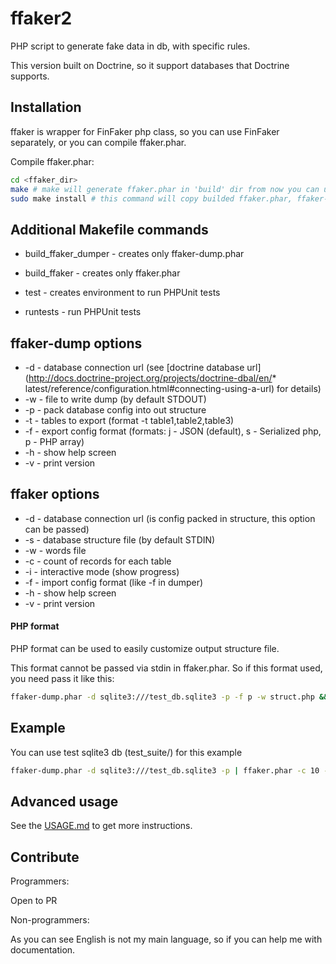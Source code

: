 # ffaker2

PHP script to generate fake data in db, with specific rules. 

This version built on Doctrine, so it support databases that Doctrine supports.

## Installation

ffaker is wrapper for FinFaker php class, so you can use FinFaker separately, or you can compile ffaker.phar.

Compile ffaker.phar:

```bash
cd <ffaker_dir>
make # make will generate ffaker.phar in 'build' dir from now you can use it by ./build/ffaker.phar
sudo make install # this command will copy builded ffaker.phar, ffaker-dump.phar to /usr/local/bin, so it will be accesible globally
```

## Additional Makefile commands

* build_ffaker_dumper - creates only ffaker-dump.phar
* build_ffaker - creates only ffaker.phar

* test - creates environment to run PHPUnit tests
* runtests - run PHPUnit tests

## ffaker-dump options

* -d - database connection url (see [doctrine database url](http://docs.doctrine-project.org/projects/doctrine-dbal/en/* latest/reference/configuration.html#connecting-using-a-url) for details)
* -w - file to write dump (by default STDOUT)
* -p - pack database config into out structure
* -t - tables to export (format -t table1,table2,table3)
* -f - export config format (formats: j - JSON (default), s - Serialized php, p - PHP array)
* -h - show help screen
* -v - print version

## ffaker options

* -d - database connection url (is config packed in structure, this option can be passed)
* -s - database structure file (by default STDIN)
* -w - words file
* -c - count of records for each table
* -i - interactive mode (show progress)
* -f - import config format (like -f in dumper)
* -h - show help screen
* -v - print version


#### PHP format
PHP format can be used to easily customize output structure file.

This format cannot be passed via stdin in ffaker.phar. So if this format used, you need pass it like this:

```bash
ffaker-dump.phar -d sqlite3:///test_db.sqlite3 -p -f p -w struct.php && ffaker.phar -f p -s struct.php -c 1
```

## Example

You can use test sqlite3 db (test_suite/) for this example

```bash
ffaker-dump.phar -d sqlite3:///test_db.sqlite3 -p | ffaker.phar -c 10 -i
```

## Advanced usage

See the [USAGE.md](USAGE.md) to get more instructions.

## Contribute

Programmers:

Open to PR

Non-programmers:

As you can see English is not my main language, so if you can help me with documentation.